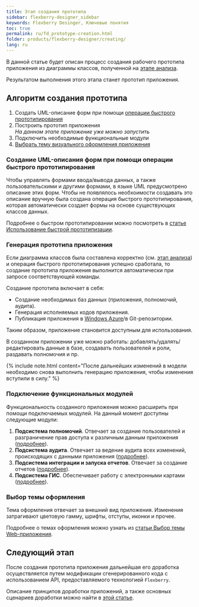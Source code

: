 ```yaml
---
title: Этап создания прототипа 
sidebar: flexberry-designer_sidebar
keywords: Flexberry Desinger, Ключевые понятия
toc: true
permalink: ru/fd_prototype-creation.html
folder: products/flexberry-designer/creating/
lang: ru
---
```


В данной статье будет описан процесс создания рабочего прототипа приложения из диаграммы классов, полученной на [этапе анализа](fd_analys.html).

Результатом выполнения этого этапа станет прототип приложения.

## Алгоритм создания прототипа

1.	Создать UML-описание форм при помощи [операции быстрого прототипирования](fd_using-quick-prototyping.html)
2.	Построить прототип приложения  
*На данном этапе приложение уже можно запустить*  
3.	Подключить необходимые функциональные модули
4.	[Выбрать тему визуального оформления приложения](fa_choose-theme.html)

### Создание UML-описания форм при помощи операции быстрого прототипирования

Чтобы управлять формами ввода/вывода данных, а также пользовательскими и другими формами, в языке UML предусмотрено описание этих форм. Чтобы не появлялось необхоимости создавать это описание вручную была создана операция быстрого прототипирования, которая автоматически создает формы на основе существующих классов данных.

Подробнее о быстром прототипировании можно посмотреть в [статье Использование быстрой прототипизации](fd_using-quick-prototyping.html).

### Генерация прототипа приложения

Если диаграмма классов была составлена корректно (см. [этап анализа](fd_analys.html)) и операция быстрого прототипирования успешно сработала, то создание прототипа приложения выполнится автоматически при запросе соответствующей команды.

Создание прототипа включает в себя:
* Создание необходимых баз данных (приложения, полномочий, аудита).
* Генерация исполняемых кодов приложения.
* Публикация приложения в [Windows Azure](http://www.windowsazure.com)/в Git-репозитории.

Таким образом, приложение становится доступным для использования.

В созданном приложении уже можно работать: добавлять/удалять/редактировать данные в базе, создавать пользователей и роли, раздавать полномочия и пр.

{% include note.html content="После дальнейших изменений в модели необходимо снова выполнить генерацию приложения, чтобы изменения вступили в силу." %}

### Подключение функциональных модулей

Функциональность созданного приложения можно расширить при помощи подключаемых модулей. На данный момент доступны следующие модули:

1. **Подсистема полномочий**. Отвечает за создание пользователей и разграничение прав доступа к различным данным приложения ([подробнее](efs_secutity.html)).
2. **Подсистема аудита**. Отвечает за ведение аудита всех изменений, происходящих с данными приложения ([подробнее](fa_audit-web.html)).
3. **Подсистема интеграции и запуска отчетов**. Отвечает за создание отчетов ([подробнее](fp_flex-reports.html)).
4. **Подсистема ГИС**. Обеспечивает работу с электронными картами ([подробнее](gis-main-page.html)).

### Выбор темы оформления
Тема оформления отвечает за внешний вид приложения. Изменения затрагивают цветовую гамму, шрифты, отступы, иконки и прочее.

Подробнее о темах оформления можно узнать из [статьи Выбор темы Web-приложения](fa_choose-theme.html).

## Следующий этап
После создания прототипа приложения дальнейшая его доработка осуществляется путем модификации сгенерированного кода с использованием API, предоставляемого технологией `Flexberry`.

Описание принципов доработки приложений, а также основных сценариев доработки можно найти в [этой статье](fd_application-development.html).
